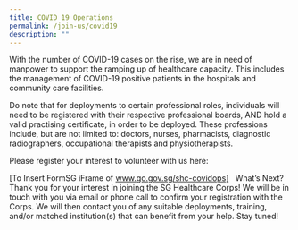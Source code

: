 ```yaml
---
title: COVID 19 Operations
permalink: /join-us/covid19
description: ""
---
```

With the number of COVID-19 cases on the rise, we are in need of manpower to support the ramping up of healthcare capacity. This includes the management of COVID-19 positive patients in the hospitals and community care facilities.

Do note that for deployments to certain professional roles, individuals will need to be registered with their respective professional boards, AND hold a valid practising certificate, in order to be deployed. These professions include, but are not limited to: doctors, nurses, pharmacists, diagnostic radiographers, occupational therapists and physiotherapists.

Please register your interest to volunteer with us here:

[To Insert FormSG iFrame of www.go.gov.sg/shc-covidops]
 
What’s Next?
Thank you for your interest in joining the SG Healthcare Corps! We will be in touch with you via email or phone call to confirm your registration with the Corps. We will then contact you of any suitable deployments, training, and/or matched institution(s) that can benefit from your help. Stay tuned!
